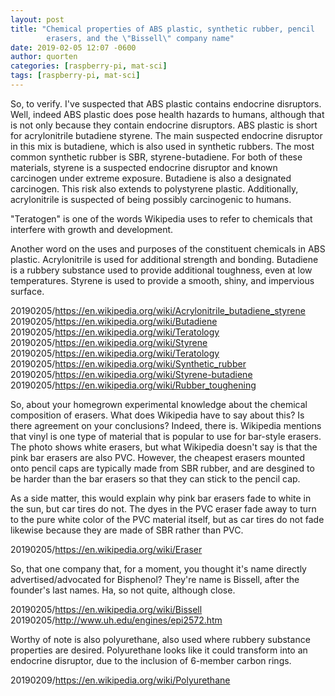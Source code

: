 ```yaml
---
layout: post
title: "Chemical properties of ABS plastic, synthetic rubber, pencil
        erasers, and the \"Bissell\" company name"
date: 2019-02-05 12:07 -0600
author: quorten
categories: [raspberry-pi, mat-sci]
tags: [raspberry-pi, mat-sci]
---
```


So, to verify.  I've suspected that ABS plastic contains endocrine
disruptors.  Well, indeed ABS plastic does pose health hazards to
humans, although that is not only because they contain endocrine
disruptors.  ABS plastic is short for acrylonitrile butadiene styrene.
The main suspected endocrine disruptor in this mix is butadiene, which
is also used in synthetic rubbers.  The most common synthetic rubber
is SBR, styrene-butadiene.  For both of these materials, styrene is a
suspected endocrine disruptor and known carcinogen under extreme
exposure.  Butadiene is also a designated carcinogen.  This risk also
extends to polystyrene plastic.  Additionally, acrylonitrile is
suspected of being possibly carcinogenic to humans.

"Teratogen" is one of the words Wikipedia uses to refer to chemicals
that interfere with growth and development.

Another word on the uses and purposes of the constituent chemicals in
ABS plastic.  Acrylonitrile is used for additional strength and
bonding.  Butadiene is a rubbery substance used to provide additional
toughness, even at low temperatures.  Styrene is used to provide a
smooth, shiny, and impervious surface.

20190205/https://en.wikipedia.org/wiki/Acrylonitrile_butadiene_styrene  
20190205/https://en.wikipedia.org/wiki/Butadiene  
20190205/https://en.wikipedia.org/wiki/Teratology  
20190205/https://en.wikipedia.org/wiki/Styrene  
20190205/https://en.wikipedia.org/wiki/Teratology  
20190205/https://en.wikipedia.org/wiki/Synthetic_rubber  
20190205/https://en.wikipedia.org/wiki/Styrene-butadiene  
20190205/https://en.wikipedia.org/wiki/Rubber_toughening

<!-- more -->

So, about your homegrown experimental knowledge about the chemical
composition of erasers.  What does Wikipedia have to say about this?
Is there agreement on your conclusions?  Indeed, there is.  Wikipedia
mentions that vinyl is one type of material that is popular to use for
bar-style erasers.  The photo shows white erasers, but what Wikipedia
doesn't say is that the pink bar erasers are also PVC.  However, the
cheapest erasers mounted onto pencil caps are typically made from SBR
rubber, and are desgined to be harder than the bar erasers so that
they can stick to the pencil cap.

As a side matter, this would explain why pink bar erasers fade to
white in the sun, but car tires do not.  The dyes in the PVC eraser
fade away to turn to the pure white color of the PVC material itself,
but as car tires do not fade likewise because they are made of SBR
rather than PVC.

20190205/https://en.wikipedia.org/wiki/Eraser

So, that one company that, for a moment, you thought it's name
directly advertised/advocated for Bisphenol?  They're name is Bissell,
after the founder's last names.  Ha, so not quite, although close.

20190205/https://en.wikipedia.org/wiki/Bissell  
20190205/http://www.uh.edu/engines/epi2572.htm

Worthy of note is also polyurethane, also used where rubbery substance
properties are desired.  Polyurethane looks like it could transform
into an endocrine disruptor, due to the inclusion of 6-member carbon
rings.

20190209/https://en.wikipedia.org/wiki/Polyurethane
